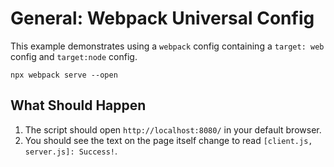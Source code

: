 # General: Webpack Universal Config

This example demonstrates using a `webpack` config containing a `target: web` config and `target:node` config.

```console
npx webpack serve --open
```

## What Should Happen

1. The script should open `http://localhost:8080/` in your default browser.
2. You should see the text on the page itself change to read `[client.js, server.js]: Success!`.
